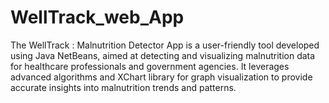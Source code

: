 # WellTrack_web_App
The WellTrack : Malnutrition Detector App is a user-friendly tool developed using Java NetBeans, aimed at detecting and visualizing malnutrition data for healthcare professionals and government agencies. It leverages advanced algorithms and XChart library for graph visualization to provide accurate insights into malnutrition trends and patterns.
